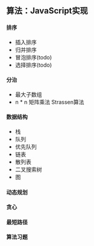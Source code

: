 ## 算法：JavaScript实现

#### 排序
- 插入排序
- 归并排序
- 冒泡排序(todo)
- 选择排序(todo)

#### 分治
- 最大子数组
- n * n 矩阵乘法 Strassen算法

#### 数据结构
- 栈
- 队列
- 优先队列
- 链表
- 散列表
- 二叉搜索树
- 图

#### 动态规划

#### 贪心

#### 最短路径

#### 算法习题
